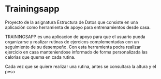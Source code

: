 # Trainingsapp
 Proyecto de la asignatura Estructura de Datos que consiste en una aplicación como herramienta de apoyo para entrenamientos desde casa.

TRAININGSAPP es una aplicacion de apoyo para que el usuario pueda organizarse y realizar rutinas de ejercicos complementadas con un seguimiento de su desempeño.
Con esta herramienta podra realizar ejercicio en casa manteniendose informado de forma personalizada las calorias que quema en cada rutina.

 Cada vez que se quiere realizar una rutina, antes se consultara la altura y el peso
